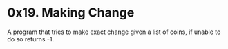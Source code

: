 # 0x19. Making Change

A program that tries to make exact change given a list of coins, if unable to do so returns -1.